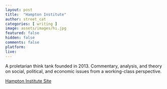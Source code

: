 ```yaml
---
layout: post
title:  "Hampton Institute"
author: street_cat
categories: [ writing ]
image: assets/images/hi.jpg
featured: false
hidden: false
comments: false
platform: 
live: 
---
```


A proletarian think tank founded in 2013. Commentary, analysis, and theory on social, political, and economic issues from a working-class perspective.

<a href="https://www.hamptonthink.org/">Hampton Institute Site</a>
